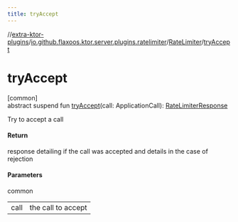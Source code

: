 ```yaml
---
title: tryAccept
---
```

//[extra-ktor-plugins](../../../index.md)/[io.github.flaxoos.ktor.server.plugins.ratelimiter](../index.md)/[RateLimiter](index.md)/[tryAccept](try-accept.md)



# tryAccept



[common]\
abstract suspend fun [tryAccept](try-accept.md)(call: ApplicationCall): [RateLimiterResponse](../-rate-limiter-response/index.md)



Try to accept a call



#### Return



response detailing if the call was accepted and details in the case of rejection



#### Parameters


common

| | |
|---|---|
| call | the call to accept |




